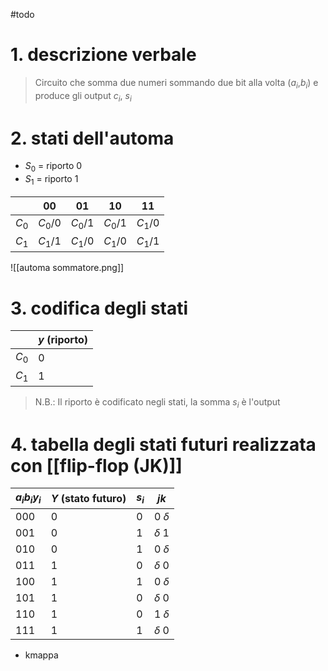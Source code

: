 #todo
# 1. descrizione verbale
> Circuito che somma due numeri sommando due bit alla volta ($a_{i}$,$b_{i}$) e produce gli output $c_{i}$, $s_{i}$

# 2. stati dell'automa
- $S_{0}$ = riporto 0
- $S_{1}$ = riporto 1

|         | 00        | 01        | 10        | 11        |
| ------- | --------- | --------- | --------- | --------- |
| $C_{0}$ | $C_{0}/0$ | $C_{0}/1$ | $C_{0}/1$ | $C_{1}/0$ |
| $C_{1}$ | $C_{1}/1$ | $C_{1}/0$ | $C_{1}/0$ | $C_{1}/1$ |

![[automa sommatore.png]]
# 3. codifica degli stati

|         | $y$ (riporto) |
| ------- | ------------- |
| $C_{0}$ | 0             |
| $C_{1}$ | 1             |
> N.B.: Il riporto è codificato negli stati, la somma $s_{i}$ è l'output

# 4. tabella degli stati futuri realizzata con [[flip-flop (JK)]]

| $a_{i}b_{i}y_{i}$ | $Y$ (stato futuro) | $s_{i}$ | $jk$       |
| ----------------- | ------------------ | ------- | ---------- |
| 000               | 0                  | 0       | 0 $\delta$ |
| 001               | 0                  | 1       | $\delta$ 1 |
| 010               | 0                  | 1       | 0 $\delta$ |
| 011               | 1                  | 0       | $\delta$ 0 |
| 100               | 1                  | 1       | 0 $\delta$ |
| 101               | 1                  | 0       | $\delta$ 0 |
| 110               | 1                  | 0       | 1 $\delta$ |
| 111               | 1                  | 1       | $\delta$ 0 |
- kmappa